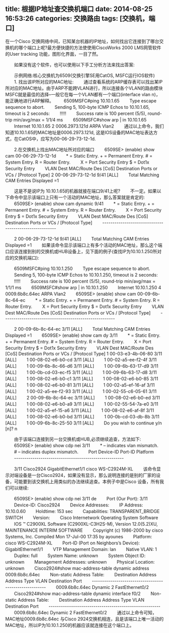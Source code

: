 title: 根据IP地址查交换机端口
date: 2014-08-25 16:53:26
categories: 交换路由
tags: [交换机，端口]
---
   在一个Cisco 交换网络中间，已知某台机器的IP地址，如何找出它连接到了哪台交换机的哪个端口上呢?最方便快捷的方法使使用CiscoWorks 2000 LMS网管软件的User tracking 功能，图形化界面，一目了然。
<!--more-->
　　如果没有这个软件，也可以使用以下手工分析方法来找出答案:

　　示例网络:核心交换机为6509(交换引擎SE用CatOS, MSFC运行IOS软件)
　　1. 找出该IP所对应的MAC地址:
　　通过查看系统的ARP缓存表可以找出某IP所对应的MAC地址。由于ARP不能跨VLAN进行，所以连接各个VLAN的路由模块MSFC就是最佳的选择–一般它在每一个VLAN都有一个端口(interface vlan n)，能正确地进行ARP解释。
　　6509MSFC#ping 10.10.1.65
　　Type escape sequence to abort.
　　Sending 5, 100-byte ICMP Echos to 10.10.1.65, timeout is 2 seconds:
　　!!!!!
　　Success rate is 100 percent (5/5), round-trip min/avg/max = 1/1/4 ms
　　6509MSFC#show arp | in 10.10.1.65
　　Internet 10.10.1.65 2 0006.2973.121d ARPA Vlan2
　　通过以上命令，我们知道10.10.1.65的MAC地址是0006.2973.121d, 这是IOS设备的MAC地址表达方式，在CatOS中，应写为00-06-29-73-12-1d.

　　2.在交换机上找出MAC地址所对应的端口
　　6509SE> (enable) show cam 00-06-29-73-12-1d
　　* = Static Entry. + = Permanent Entry. # = System Entry. R = Router Entry.
　　X = Port Security Entry $ = Dot1x Security Entry
　　VLAN Dest MAC/Route Des [CoS] Destination Ports or VCs / [Protocol Type]
2 00-06-29-73-12-1d 9/41 [ALL]
　　Total Matching CAM Entries Displayed =1

　　这是不是说IP为 10.10.1.65的机器就接在端口9/41上呢?
　　不一定。如果以下命令中显示该端口上只有一个活动的MAC地址，那么答案就是肯定的:
　　6509SE> (enable) show cam dynamic 9/41
　　* = Static Entry. + = Permanent Entry. # = System Entry. R = Router Entry.
　　X = Port Security Entry $ = Dot1x Security Entry
　　VLAN Dest MAC/Route Des [CoS] Destination Ports or VCs / [Protocol Type]
　　-------------------------------------------------------

　　2 00-06-29-73-12-1d 9/41 [ALL]
　　Total Matching CAM Entries Displayed =1
　　如果该命令显示该端口上有多个活动的MAC地址，那么这个端口应该连接到别的交换机或HUB设备上，见下面的例子(查找IP为10.10.1.250所对应的交换机端口):

　　6509MSFC#ping 10.10.1.250
　　Type escape sequence to abort.
　　Sending 5, 100-byte ICMP Echos to 10.10.1.250, timeout is 2 seconds:
　　!!!!!
　　Success rate is 100 percent (5/5), round-trip min/avg/max = 1/1/1 ms
　　6509MSFC#show arp | in 10.10.1.250
　　Internet 10.10.1.250 4 0009.6b8c.64ec ARPA Vlan2
　　6509SE> (enable) show cam 00-09-6b-8c-64-ec
　　* = Static Entry. + = Permanent Entry. # = System Entry. R = Router Entry.
　　X = Port Security Entry $ = Dot1x Security Entry
　　VLAN Dest MAC/Route Des [CoS] Destination Ports or VCs / [Protocol Type]
　　-------------------------------------------------------

　　2 00-09-6b-8c-64-ec 3/11 [ALL]
　　Total Matching CAM Entries Displayed =1
　　6509SE> (enable) show cam dy 3/11
　　* = Static Entry. + = Permanent Entry. # = System Entry. R = Router Entry.
　　X = Port Security Entry $ = Dot1x Security Entry
　　VLAN Dest MAC/Route Des [CoS] Destination Ports or VCs / [Protocol Type]
1 00-03-e3-4b-06-80 3/11 [ALL]
　　1 00-08-02-e6-b0-cd 3/11 [ALL]
　　1 00-02-a5-ee-f2-4f 3/11 [ALL]
　　1 00-09-6b-8c-66-d6 3/11 [ALL]
　　1 00-09-6b-63-17-d9 3/11 [ALL]
　　1 00-0b-cd-03-ec-f5 3/11 [ALL]
　　1 00-09-6b-63-17-d8 3/11 [ALL]
　　1 00-08-02-e6-b0-c1 3/11 [ALL]
　　1 00-08-02-e6-b0-85 3/11 [ALL]
　　1 00-08-02-e6-b0-81 3/11 [ALL]
　　1 00-02-a5-ef-16-af 3/11 [ALL]
　　1 00-02-a5-ee-f2-93 3/11 [ALL]
　　1 00-02-55-c6-05-61 3/11 [ALL]
　　2 00-09-6b-8c-64-ec 3/11 [ALL]
　　1 00-08-02-e6-b0-ed 3/11 [ALL]
　　1 00-08-02-e6-b0-a9 3/11 [ALL]
　　1 00-02-55-54-7a-e0 3/11 [ALL]
　　1 00-02-a5-ef-15-a6 3/11 [ALL]
　　1 00-08-02-e6-af-8f 3/11 [ALL]
　　1 00-08-02-e6-b0-bd 3/11 [ALL]
　　1 00-0b-cd-03-db-8b 3/11 [ALL]
　　1 00-09-6b-8c-25-50 3/11 [ALL]
　　Do you wish to continue y/n [n]? n

　　由于该端口连接到另一台交换机或HUB,必须继续追查，方法如下:
　　6509SE> (enable) show cdp nei 3/11
　　* – indicates vlan mismatch.
　　# – indicates duplex mismatch.
　　Port Device-ID Port-ID Platform
　　------------------------------------------------------

　　3/11 Cisco2924 GigabitEthernet1/1 cisco WS-C2924M-XL
　　该命令显示对端设备是一台Cisco2924，如果没有显示，那么说明连接的是别的厂家的设备，可能要到该交换机上用类似的办法继续追查。本例子中是Cisco 设备，所有我们可以继续:

　　6509SE> (enable) show cdp nei 3/11 de
　　Port (Our Port): 3/11
　　Device-ID: Cisco2924
　　Device Addresses:
　　IP Address: 10.10.0.60
　　Holdtime: 153 sec
　　Capabilities: TRANSPARENT_BRIDGE SWITCH
　　Version:
　　Cisco Internetwork Operating System Software
　　IOS ™ C2900XL Software (C2900XL-C3H2S-M), Version 12.0(5.2)XU, MAINTENANCE INTERIM SOFTWARE
　　Copyright (c) 1986-2000 by cisco Systems, Inc.
Compiled Mon 17-Jul-00 17:35 by ayounes
　　Platform: cisco WS-C2924M-XL
　　Port-ID (Port on Neighbors’s Device): GigabitEthernet1/1
　　VTP Management Domain: lan
　　Native VLAN: 1
　　Duplex: full
　　System Name: unknown
　　System Object ID: unknown
　　Management Addresses: unknown
　　Physical Location: unknown
　　Cisco2924#show mac-address-table dynamic address 0009.6b8c.64ec
　　Non-static Address Table:
　　Destination Address Address Type VLAN Destination Port
　　-------------------------------------------------------
　　0009.6b8c.64ec Dynamic 2 FastEthernet0/2
　　Cisco2924#show mac-address-table dynamic interface f0/2
　　Non-static Address Table:
　　Destination Address Address Type VLAN Destination Port
　　-------------------------------------------------------
　　0009.6b8c.64ec Dynamic 2 FastEthernet0/2
　　通过以上命令可知，MAC地址0009.6b8c.64ec 与Cisco 2924交换机相连，且是该端口上唯一活动的MAC地址，所以IP为10.10.1.250的机器应该就连接在这个端口上。